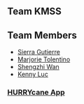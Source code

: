 ## **Team KMSS**

## Team Members
* [Sierra Gutierre](https://github.com/sierracaitlin)<br />
* [Marjorie Tolentino](https://github.com/marj-nt)<br />
* [Shengzhi Wan](https://github.com/ShengzhiW)<br />
* [Kenny Luc](https://github.com/kennyyluc)<br />

### [HURRYcane App](http://hurrycane-app.herokuapp.com/)
